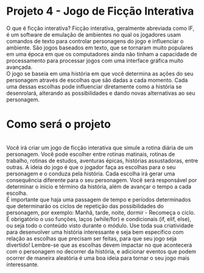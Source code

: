 # Projeto 4 - Jogo de Ficção Interativa
O que é ficção interativa? Ficção interativa, geralmente abreviada como IF, é um software de emulação de ambientes no qual os jogadores usam comandos de texto para controlar personagens do jogo e influenciar o ambiente. São jogos baseados em texto, que se tornaram muito populares em uma época em que os computadores ainda não tinham a capacidade de processamento para processar jogos com uma interface gráfica muito avançada.
<br>
O jogo se baseia em uma história em que você determina as ações do seu personagem através de escolhas que são dadas a cada momento. Cada uma dessas escolhas pode influenciar diretamente como a história se desenrolará, alterando as possibilidades e dando novas alternativas ao seu personagem.
<br>
# Como será o projeto
<br>
Você irá criar um jogo de ficção interativa que simule a rotina diária de um personagem. Você pode escolher entre rotinas matinais, rotinas de trabalho, rotinas de estudos, aventuras épicas, histórias assustadoras, entre outras. A ideia do jogo é que o jogador faça as escolhas para o seu personagem e o conduza pela história. Cada escolha irá gerar uma consequência diferente para o seu personagem. Você será responsável por determinar o inicio e término da história, além de avançar o tempo a cada escolha.
<br>
É importante que haja uma passagem de tempo e períodos determinados que determinarão os ciclos de repetição das possibilidades do personagem, por exemplo: Manhã, tarde, noite, dormir - Recomeça o ciclo.
<br>
É obrigatório o uso funções, laços (while/for) e condicionais (if, elif, else), ou seja todo o conteúdo visto durante o módulo.
Use toda sua criatividade para desenvolver uma história interessante e seja bem específico com relação as escolhas que precisam ser feitas, para que seu jogo seja divertido! Lembre-se que as escolhas devem impactar no que acontecerá com o personagem no decorrer da história, e adicionar eventos que podem ocorrer de maneira aleatória é uma boa ideia para tornar o seu jogo mais interessante.
